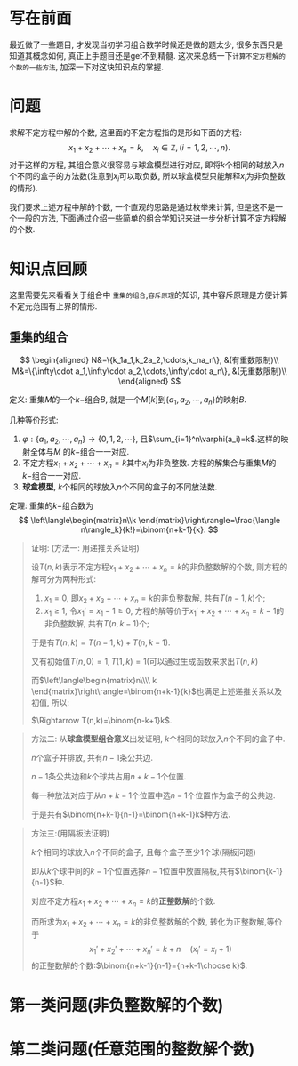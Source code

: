 # 写在前面

最近做了一些题目, 才发现当初学习组合数学时候还是做的题太少, 很多东西只是知道其概念如何, 真正上手题目还是get不到精髓. 这次来总结一下`计算不定方程解的个数的一些方法`, 加深一下对这块知识点的掌握.



# 问题

求解不定方程中解的个数, 这里面的不定方程指的是形如下面的方程:
$$
x_1+x_2+\cdots+x_n=k, \quad x_i\in \mathbb{Z},(i=1,2,\cdots, n).
$$
对于这样的方程, 其组合意义很容易与球盒模型进行对应, 即将$k$个相同的球放入$n$个不同的盒子的方法数(注意到$x_i$可以取负数, 所以球盒模型只能解释$x_i$为非负整数的情形).

我们要求上述方程中解的个数, 一个直观的思路是通过枚举来计算, 但是这不是一个一般的方法, 下面通过介绍一些简单的组合学知识来进一步分析计算不定方程解的个数.

# 知识点回顾

这里需要先来看看关于组合中 `重集的组合`,`容斥原理`的知识, 其中容斥原理是方便计算不定元范围有上界的情形.



## 重集的组合

$$
\begin{aligned}
    N&=\{k_1a_1,k_2a_2,\cdots,k_na_n\}, &(有重数限制)\\
    M&=\{\infty\cdot a_1,\infty\cdot a_2,\cdots,\infty\cdot a_n\}, &(无重数限制)\\
\end{aligned}
$$

定义: 重集$M$的一个$k-$组合$B$, 就是一个$M[k]$到$\{a_1,a_2,\cdots,a_n\}$的映射$B$.

几种等价形式:

1. $\varphi:\{a_1,a_2,\cdots,a_n\}\to\{0,1,2,\cdots\}$, 且$\sum_{i=1}^n\varphi(a_i)=k$.这样的映射全体与$M$ 的$k-$组合一一对应.
2. 不定方程$x_1+x_2+\cdots+x_n=k$其中$x_i$为非负整数. 方程的解集合与重集$M$的$k-$组合一一对应.
3. **球盒模型**, $k$个相同的球放入$n$个不同的盒子的不同放法数.



定理: 重集的$k-$组合数为
$$
\left\langle\begin{matrix}n\\k
\end{matrix}\right\rangle=\frac{\langle n\rangle_k}{k!}=\binom{n+k-1}{k}.
$$


> 证明: (方法一: 用递推关系证明)
>
> 设$T(n,k)$表示不定方程$x_1+x_2+\cdots+x_n=k$的非负整数解的个数, 则方程的解可分为两种形式:
>
> 1.   $x_1=0$, 即$x_2+x_3+\cdots+x_n=k$的非负整数解, 共有$T(n-1,k)$个;
> 2.   $x_1\geqslant1$, 令$x_1'=x_1-1\geqslant0$, 方程的解等价于$x_1'+x_2+\cdots+x_n=k-1$的非负整数解, 共有$T(n, k-1)$个;
>
> 于是有$T(n,k)=T(n-1,k)+T(n, k-1)$.
>
> 又有初始值$T(n,0)=1, T(1, k)=1$(可以通过生成函数来求出$T(n,k)$ 
>
> 而$\left\langle\begin{matrix}n\\\\ k
> \end{matrix}\right\rangle=\binom{n+k-1}{k}$也满足上述递推关系以及初值, 所以:
>
> $\Rightarrow T(n,k)=\binom{n-k+1}k$.

>   方法二: 从**球盒模型组合意义**出发证明, $k$个相同的球放入$n$个不同的盒子中.
>
>   $n$个盒子并排放, 共有$n-1$条公共边.
>
>   $n-1$条公共边和$k$个球共占用$n+k-1$个位置.
>
>   每一种放法对应于从$n+k-1$个位置中选$n-1$个位置作为盒子的公共边.
>
>   于是共有$\binom{n+k-1}{n-1}=\binom{n+k-1}k$种方法.

>   方法三:(用隔板法证明)
>
>   $k$个相同的球放入$n$个不同的盒子, 且每个盒子至少1个球(隔板问题)
>
>   即从$k$个球中间的$k-1$个位置选择$n-1$位置中放置隔板,共有$\binom{k-1}{n-1}$种. 
>
>   对应不定方程$x_1+x_2+\cdots+x_n=k$的**正整数解**的个数.
>
>   而所求为$x_1+x_2+\cdots+x_n=k$的非负整数解的个数, 转化为正整数解,等价于
>   $$
>   x_1'+x_2'+\cdots+x_n'=k+n\quad(x_i'=x_i+1)
>   $$
>   的正整数解的个数:$\binom{n+k-1}{n-1}={n+k-1\choose k}$. 





# 第一类问题(非负整数解的个数)







# 第二类问题(任意范围的整数解个数)




